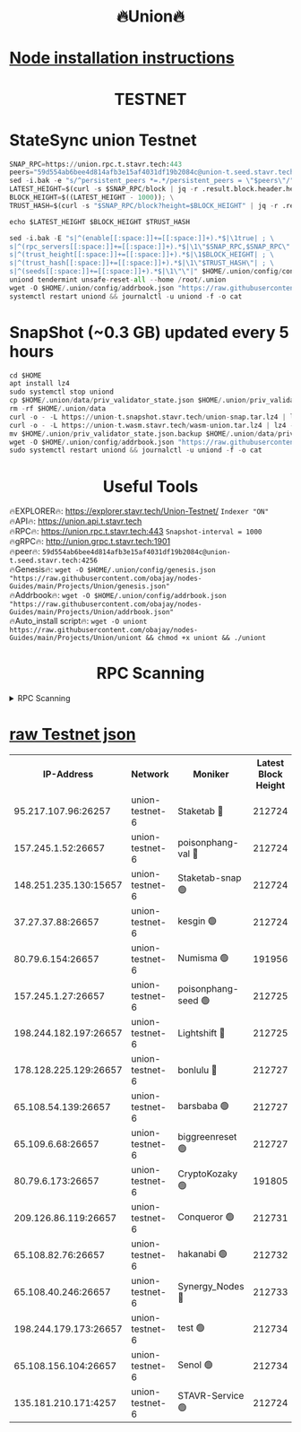 <h1 align="center"> 🔥Union🔥</h1>

[Node installation instructions](https://github.com/obajay/nodes-Guides/tree/main/Projects/Union)
=

<h1 align="center"> TESTNET</h1>

# StateSync union Testnet
```python
SNAP_RPC=https://union.rpc.t.stavr.tech:443
peers="59d554ab6bee4d814afb3e15af4031df19b2084c@union-t.seed.stavr.tech:4256"
sed -i.bak -e "s/^persistent_peers *=.*/persistent_peers = \"$peers\"/" $HOME/.union/config/config.toml
LATEST_HEIGHT=$(curl -s $SNAP_RPC/block | jq -r .result.block.header.height); \
BLOCK_HEIGHT=$((LATEST_HEIGHT - 1000)); \
TRUST_HASH=$(curl -s "$SNAP_RPC/block?height=$BLOCK_HEIGHT" | jq -r .result.block_id.hash)

echo $LATEST_HEIGHT $BLOCK_HEIGHT $TRUST_HASH

sed -i.bak -E "s|^(enable[[:space:]]+=[[:space:]]+).*$|\1true| ; \
s|^(rpc_servers[[:space:]]+=[[:space:]]+).*$|\1\"$SNAP_RPC,$SNAP_RPC\"| ; \
s|^(trust_height[[:space:]]+=[[:space:]]+).*$|\1$BLOCK_HEIGHT| ; \
s|^(trust_hash[[:space:]]+=[[:space:]]+).*$|\1\"$TRUST_HASH\"| ; \
s|^(seeds[[:space:]]+=[[:space:]]+).*$|\1\"\"|" $HOME/.union/config/config.toml
uniond tendermint unsafe-reset-all --home /root/.union
wget -O $HOME/.union/config/addrbook.json "https://raw.githubusercontent.com/obajay/nodes-Guides/main/Projects/Union/addrbook.json"
systemctl restart uniond && journalctl -u uniond -f -o cat
```
# SnapShot (~0.3 GB) updated every 5 hours
```python
cd $HOME
apt install lz4
sudo systemctl stop uniond
cp $HOME/.union/data/priv_validator_state.json $HOME/.union/priv_validator_state.json.backup
rm -rf $HOME/.union/data
curl -o - -L https://union-t.snapshot.stavr.tech/union-snap.tar.lz4 | lz4 -c -d - | tar -x -C $HOME/.union --strip-components 2
curl -o - -L https://union-t.wasm.stavr.tech/wasm-union.tar.lz4 | lz4 -c -d - | tar -x -C $HOME/.union --strip-components 2
mv $HOME/.union/priv_validator_state.json.backup $HOME/.union/data/priv_validator_state.json
wget -O $HOME/.union/config/addrbook.json "https://raw.githubusercontent.com/obajay/nodes-Guides/main/Projects/Union/addrbook.json"
sudo systemctl restart uniond && journalctl -u uniond -f -o cat
```
 <h1 align="center"> Useful Tools</h1>
 
🔥EXPLORER🔥: https://explorer.stavr.tech/Union-Testnet/        `Indexer "ON"` \
🔥API🔥:      https://union.api.t.stavr.tech \
🔥RPC🔥:      https://union.rpc.t.stavr.tech:443              `Snapshot-interval = 1000` \
🔥gRPC🔥:     http://union.grpc.t.stavr.tech:1901 \
🔥peer🔥:     `59d554ab6bee4d814afb3e15af4031df19b2084c@union-t.seed.stavr.tech:4256` \
🔥Genesis🔥:     `wget -O $HOME/.union/config/genesis.json "https://raw.githubusercontent.com/obajay/nodes-Guides/main/Projects/Union/genesis.json"` \
🔥Addrbook🔥: ```wget -O $HOME/.union/config/addrbook.json "https://raw.githubusercontent.com/obajay/nodes-Guides/main/Projects/Union/addrbook.json"``` \
🔥Auto_install script🔥:  `wget -O uniont https://raw.githubusercontent.com/obajay/nodes-Guides/main/Projects/Union/uniont && chmod +x uniont && ./uniont`

<h1 align="center"> RPC Scanning</h1>

<details>
<summary>RPC Scanning</summary>

<h2 align="center"> We scan nodes in real time every 4 hours. And we provide the final result of RPC endpoints.
We cannot influence the operation of these nodes in any way. </h2>


```python
If Voting Power is higher than 0 --> then the Node is a validator of the network and may be subject to attack and be a potential threat to the chain.
```
```python
We marked such validators with a red symbol
```

</details>

[raw Testnet json](https://rpc-check.uniont.stavr.tech/uniont/rpc-uniont-result.json)
=



<table><tr><th>IP-Address</th><th>Network</th><th>Moniker</th><th>Latest Block Height</th><th>Earliest Block Height</th><th>Catching Up</th><th>Tx Index</th><th>Voting Power</th><th>Scan Time</th></tr><tr><td>95.217.107.96:26257</td><td>union-testnet-6</td><td>Staketab 🔴</td><td>212724</td><td>1</td><td>False</td><td>on</td><td>1000002</td><td>2024-02-27T11:04:34.691500677UTC</td></tr><tr><td>157.245.1.52:26657</td><td>union-testnet-6</td><td>poisonphang-val 🔴</td><td>212724</td><td>1</td><td>False</td><td>on</td><td>1000000</td><td>2024-02-27T11:04:35.353408979UTC</td></tr><tr><td>148.251.235.130:15657</td><td>union-testnet-6</td><td>Staketab-snap 🟢</td><td>212724</td><td>1</td><td>False</td><td>on</td><td>0</td><td>2024-02-27T11:04:35.971725687UTC</td></tr><tr><td>37.27.37.88:26657</td><td>union-testnet-6</td><td>kesgin 🟢</td><td>212724</td><td>1</td><td>False</td><td>on</td><td>0</td><td>2024-02-27T11:04:36.356376646UTC</td></tr><tr><td>80.79.6.154:26657</td><td>union-testnet-6</td><td>Numisma 🟢</td><td>191956</td><td>1</td><td>False</td><td>on</td><td>0</td><td>2024-02-27T11:04:40.927769008UTC</td></tr><tr><td>157.245.1.27:26657</td><td>union-testnet-6</td><td>poisonphang-seed 🟢</td><td>212725</td><td>1</td><td>False</td><td>on</td><td>0</td><td>2024-02-27T11:04:41.531734929UTC</td></tr><tr><td>198.244.182.197:26657</td><td>union-testnet-6</td><td>Lightshift 🔴</td><td>212725</td><td>1</td><td>False</td><td>on</td><td>1000000</td><td>2024-02-27T11:04:43.857523228UTC</td></tr><tr><td>178.128.225.129:26657</td><td>union-testnet-6</td><td>bonlulu 🔴</td><td>212727</td><td>1</td><td>False</td><td>on</td><td>1000000</td><td>2024-02-27T11:04:54.743163731UTC</td></tr><tr><td>65.108.54.139:26657</td><td>union-testnet-6</td><td>barsbaba 🟢</td><td>212727</td><td>1</td><td>False</td><td>on</td><td>0</td><td>2024-02-27T11:04:55.079446976UTC</td></tr><tr><td>65.109.6.68:26657</td><td>union-testnet-6</td><td>biggreenreset 🟢</td><td>212727</td><td>1</td><td>False</td><td>on</td><td>0</td><td>2024-02-27T11:04:55.396755982UTC</td></tr><tr><td>80.79.6.173:26657</td><td>union-testnet-6</td><td>CryptoKozaky 🟢</td><td>191805</td><td>1</td><td>False</td><td>on</td><td>0</td><td>2024-02-27T11:04:57.857618734UTC</td></tr><tr><td>209.126.86.119:26657</td><td>union-testnet-6</td><td>Conqueror 🟢</td><td>212731</td><td>1</td><td>False</td><td>on</td><td>0</td><td>2024-02-27T11:05:19.008405355UTC</td></tr><tr><td>65.108.82.76:26657</td><td>union-testnet-6</td><td>hakanabi 🟢</td><td>212732</td><td>1</td><td>False</td><td>on</td><td>0</td><td>2024-02-27T11:05:25.441182906UTC</td></tr><tr><td>65.108.40.246:26657</td><td>union-testnet-6</td><td>Synergy_Nodes 🔴</td><td>212733</td><td>1</td><td>False</td><td>on</td><td>1000001</td><td>2024-02-27T11:05:31.883057535UTC</td></tr><tr><td>198.244.179.173:26657</td><td>union-testnet-6</td><td>test 🟢</td><td>212734</td><td>1</td><td>False</td><td>on</td><td>0</td><td>2024-02-27T11:05:34.614917502UTC</td></tr><tr><td>65.108.156.104:26657</td><td>union-testnet-6</td><td>Senol 🟢</td><td>212734</td><td>1</td><td>False</td><td>on</td><td>0</td><td>2024-02-27T11:05:34.938483979UTC</td></tr><tr><td>135.181.210.171:4257</td><td>union-testnet-6</td><td>STAVR-Service 🟢</td><td>212724</td><td>209001</td><td>False</td><td>on</td><td>0</td><td>2024-02-27T11:04:35.707628813UTC</td></tr></table>
